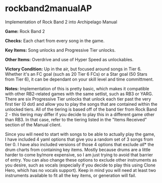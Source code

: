 # rockband2manualAP
Implementation of Rock Band 2 into Archipelago Manual

**Game:** Rock Band 2

**Checks:** Each chart from every song in the game.

**Key Items:** Song unlocks and Progressive Tier unlocks.

**Other Items:** Overdrive and use of Hyper Speed as unlockables.

**Victory Condition:** Up in the air, but focused around songs in Tier 6. Whether it's an FC goal (such as 20 Tier 6 FCs) or a Star goal (50 Stars from Tier 6), it can be dependant on your skill level and time committment.

**Notes:** Implementation of this is pretty basic, which makes it compatible with other RB2-related games with the same setlist, such as RB3 or YARG. There are six Progressive Tier unlocks that unlock each tier past the very first tier (0 dot) and allow you to play the songs that are contained within the unlocked tiers. All of the tiering is based off of the band tier from Rock Band 2 - this tiering may differ if you decide to play this in a different game other than RB3. In that case, refer to the tiering listed in the "Items Received" section of the Manual client.

Since you will need to start with songs to be able to actually play the game, I have included 4 yaml options that give you a random set of 3 songs from tier 0. I have also included versions of those 4 options that exclude *all** the drum charts from containing key items. Mostly because drums are a little harder to come by/more expensive, so I am just trying to avoid that barrier of entry. You can also change these options to exclude other instruments as you desire, such as vocals (especially if you decide to play this using Clone Hero, which has no vocals support). Keep in mind you will need at least two instruments available to fit all the key items, or generation will fail.
